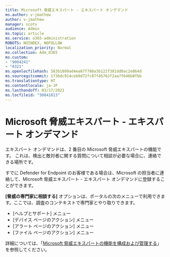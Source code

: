 ```yaml
---
title: Microsoft 脅威エキスパート - エキスパート オンデマンド
ms.author: v-jmathew
author: v-jmathew
manager: scotv
audience: Admin
ms.topic: article
ms.service: o365-administration
ROBOTS: NOINDEX, NOFOLLOW
localization_priority: Normal
ms.collection: Adm_O365
ms.custom:
- "9004241"
- "8321"
ms.openlocfilehash: 583b1099ad4ea07f780a3b122f381dd0ac2e864d
ms.sourcegitcommit: 1736dc914ceb9d72fc87f45762f2aa7f646b8fbb
ms.translationtype: HT
ms.contentlocale: ja-JP
ms.lasthandoff: 03/17/2021
ms.locfileid: "50841813"
---
```

# <a name="microsoft-threat-experts---experts-on-demand"></a>Microsoft 脅威エキスパート - エキスパート オンデマンド

エキスパート オンデマンドは、2 番目の Microsoft 脅威エキスパートの機能です。 これは、検出と敵対者に関する質問について相談が必要な場合に、連絡できる場所です。

すでに Defender for Endpoint のお客様である場合は、Microsoft の担当者に連絡して、Microsoft 脅威エキスパート - エキスパート オンデマンドに登録することができます。

**[脅威の専門家に相談する]** オプションは、ポータルの次のメニューで利用できます。ここでは、調査のコンテキストで専門家とやり取りできます。

- [ヘルプとサポート] メニュー
- [デバイス ページのアクション] メニュー
- [アラート ページのアクション] メニュー
- [ファイル ページのアクション] メニュー

詳細については、「[Microsoft 脅威エキスパートの機能を構成および管理する](https://docs.microsoft.com/windows/security/threat-protection/microsoft-defender-atp/configure-microsoft-threat-experts)」を参照してください。

